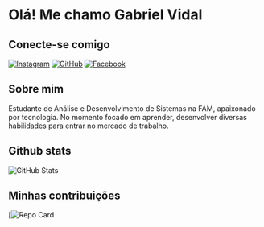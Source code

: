 # Olá! Me chamo Gabriel Vidal

## Conecte-se comigo
[![Instagram](https://img.shields.io/badge/-Instagram-%23E4405F?style=for-the-badge&logo=instagram&logoColor=white)](https://www.instagram.com/gabrieeeow/)
[![GitHub](https://img.shields.io/badge/GitHub-100000?style=for-the-badge&logo=github&logoColor=white)](https://github.com/gabrieeeow)
[![Facebook](https://img.shields.io/badge/Facebook-1877F2?style=for-the-badge&logo=facebook&logoColor=white)](https://www.facebook.com/gabriel.vidal.73307634/)

## Sobre mim
Estudante de Análise e Desenvolvimento de Sistemas na FAM, apaixonado por tecnologia. No momento focado em aprender, desenvolver diversas habilidades para entrar no mercado de trabalho.
## Github  stats
![GitHub Stats](https://github-readme-stats.vercel.app/api?username=gabrieeeow&theme=transparent&bg_color=000&border_color=30A3DC&show_icons=true&icon_color=30A3DC&title_color=E94D5F&text_color=FFF)
## Minhas contribuições
[![Repo Card](https://github-readme-stats.vercel.app/api/pin/?username=gabrieeeow&repo=dio-lab-open-source&bg_color=000&border_color=30A3DC&show_icons=true&icon_color=30A3DC&title_color=E94D5F&text_color=FFF](https://github.com/gabrieeeow/dio-lab-open-source))